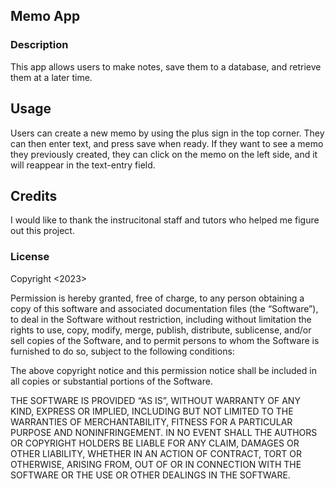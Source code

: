 ## Memo App

### Description
This app allows users to make notes, save them to a database, and retrieve them at a later time.

## Usage
Users can create a new memo by using the plus sign in the top corner. They can then enter text, and press save when ready. If they want to see a memo they previously created, they can click on the memo on the left side, and it will reappear in the text-entry field.

## Credits
I would like to thank the instrucitonal staff and tutors who helped me figure out this project.

### License
Copyright <2023> <Jason Navon>

Permission is hereby granted, free of charge, to any person obtaining a copy of this software and associated documentation files (the “Software”), to deal in the Software without restriction, including without limitation the rights to use, copy, modify, merge, publish, distribute, sublicense, and/or sell copies of the Software, and to permit persons to whom the Software is furnished to do so, subject to the following conditions:

The above copyright notice and this permission notice shall be included in all copies or substantial portions of the Software.

THE SOFTWARE IS PROVIDED “AS IS”, WITHOUT WARRANTY OF ANY KIND, EXPRESS OR IMPLIED, INCLUDING BUT NOT LIMITED TO THE WARRANTIES OF MERCHANTABILITY, FITNESS FOR A PARTICULAR PURPOSE AND NONINFRINGEMENT. IN NO EVENT SHALL THE AUTHORS OR COPYRIGHT HOLDERS BE LIABLE FOR ANY CLAIM, DAMAGES OR OTHER LIABILITY, WHETHER IN AN ACTION OF CONTRACT, TORT OR OTHERWISE, ARISING FROM, OUT OF OR IN CONNECTION WITH THE SOFTWARE OR THE USE OR OTHER DEALINGS IN THE SOFTWARE.
